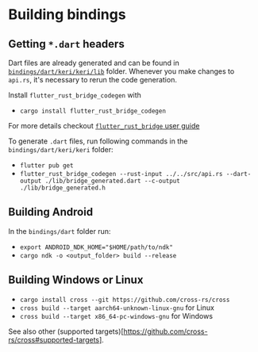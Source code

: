 # Building bindings

## Getting `*.dart` headers

Dart files are already generated and can be found in [`bindings/dart/keri/keri/lib`](https://github.com/THCLab/keri-bindings/tree/master/bindings/dart/keri/keri/lib) folder.
Whenever you make changes to `api.rs`, it's necessary to rerun the code generation.

Install `flutter_rust_bridge_codegen` with 
- `cargo install flutter_rust_bridge_codegen`

For more details checkout [`flutter_rust_bridge` user guide](https://cjycode.com/flutter_rust_bridge/integrate/deps.html)

To generate `.dart` files, run following commands in the `bindings/dart/keri/keri` folder:
- `flutter pub get`
- `flutter_rust_bridge_codegen --rust-input ../../src/api.rs --dart-output ./lib/bridge_generated.dart --c-output ./lib/bridge_generated.h`

## Building Android

In the `bindings/dart` folder run: 
- `export ANDROID_NDK_HOME="$HOME/path/to/ndk"`
- `cargo ndk -o <output_folder> build --release`

## Building Windows or Linux

- `cargo install cross --git https://github.com/cross-rs/cross`
- `cross build --target aarch64-unknown-linux-gnu` for Linux
- `cross build --target x86_64-pc-windows-gnu` for Windows

See also other (supported targets)[https://github.com/cross-rs/cross#supported-targets].
